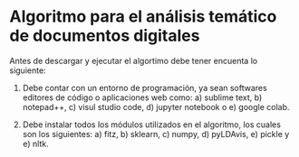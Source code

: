 # Algoritmo para el análisis temático de documentos digitales   

Antes de descargar y ejecutar el algortimo debe tener encuenta lo siguiente:

1. Debe contar con un entorno de programación, ya sean softwares editores de código  o aplicaciones web como:
    a) sublime text,
    b) notepad++,
    c) visul studio code,
    d) jupyter notebook o
    e) google colab. 
    
2. Debe instalar todos los módulos utilizados en el algoritmo, los cuales son los siguientes:
    a) fitz,
    b) sklearn,
    c) numpy,
    d) pyLDAvis,
    e) pickle y
    e) nltk.
    
